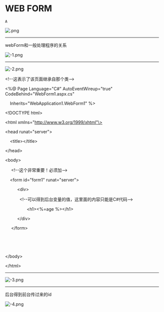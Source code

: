 # WEB FORM

`A`

![.png](image/.png)

---

webForm和一般处理程序的关系

![-1.png](image/-1.png)

---

![-2.png](image/-2.png)

\<\!\-\-这表示了该页面继承自那个类\-\-\>

\<%@ Page Language="C\#" AutoEventWireup="true" CodeBehind="WebForm1.aspx.cs"

    Inherits="WebApplication1.WebForm1" %\>

\<\!DOCTYPE html\>

\<html xmlns="http://www.w3.org/1999/xhtml"\>

\<head runat="server"\>

    \<title\>\</title\>

\</head\>

\<body\>

     \<\!\-\-这个非常重要！必须加\-\-\>

    \<form id="form1" runat="server"\>

          \<div\>

            \<\!\-\-可以得到后台变量的值，这里面的内容只能是C\#代码\-\-\>

                  \<h1\>\<%=age %\>\</h1\>

          \</div\>

     \</form\>

   

  

\</body\>

\</html\>

---

![-3.png](image/-3.png)

---

后台得到前台传过来的id

![-4.png](image/-4.png)
